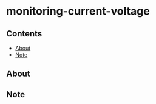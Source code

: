 # monitoring-current-voltage

## Contents <a name='contents'></a>
- [About](#about)
- [Note](#note)

## About <a name='about'></a>

## Note <a name='note'></a>
